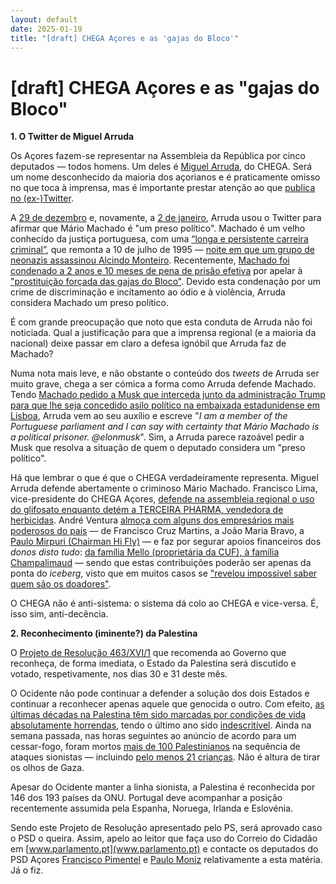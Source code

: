 ```yaml
---
layout: default
date: 2025-01-19
title: "[draft] CHEGA Açores e as 'gajas do Bloco'"
---
```

# [draft] CHEGA Açores e as "gajas do Bloco"

__1. O Twitter de Miguel Arruda__

Os Açores fazem-se representar na Assembleia da República por cinco deputados — todos homens. Um deles é [Miguel Arruda](https://www.parlamento.pt/DeputadoGP/Paginas/Biografia.aspx?BID=8660), do CHEGA. Será um nome desconhecido da maioria dos açorianos e é praticamente omisso no que toca à imprensa, mas é importante prestar atenção ao que [publica no (ex-)Twitter](https://x.com/miguelarrudapt).

A [29 de dezembro](https://x.com/miguelarrudapt/status/1873473879764881418) e, novamente, a [2 de janeiro](https://x.com/miguelarrudapt/status/1874908349164376569), Arruda usou o Twitter para afirmar que Mário Machado é "um preso político". Machado é um velho conhecido da justiça portuguesa, com uma [“longa e persistente carreira criminal”](https://observador.pt/2024/05/07/mario-machado-condenado-a-dois-anos-e-10-meses-de-prisao-efetiva/), que remonta a 10 de julho de 1995 — [noite em que um grupo de neonazis assassinou Alcindo Monteiro](https://pt.wikipedia.org/wiki/Alcindo_Monteiro). Recentemente, [Machado foi condenado a 2 anos e 10 meses de pena de prisão efetiva](https://pt.euronews.com/2024/05/07/neonazi-condenado-a-dois-anos-e-dez-meses-de-prisao-efetiva-por-incitar-ao-odio-contra-mul) por apelar à ["prostituição forçada das gajas do Bloco"](https://archive.ph/mCeht). Devido esta condenação por um crime de discriminação e incitamento ao ódio e à violência, Arruda considera Machado um preso político.

É com grande preocupação que noto que esta conduta de Arruda não foi noticiada. Qual a justificação para que a imprensa regional (e a maioria da nacional) deixe passar em claro a defesa ignóbil que Arruda faz de Machado?

Numa nota mais leve, e não obstante o conteúdo dos _tweets_ de Arruda ser muito grave, chega a ser cómica a forma como Arruda defende Machado. Tendo [Machado pedido a Musk que interceda junto da administração Trump para que lhe seja concedido asilo político na embaixada estadunidense em Lisboa](https://archive.ph/mCeht), Arruda vem ao seu auxílio e escreve "_I am a member of the Portuguese parliament and I can say with certainty that Mário Machado is a political prisoner. @elonmusk_". Sim, a Arruda parece razoável pedir a Musk que resolva a situação de quem o deputado considera um "preso político".

Há que lembrar o que é que o CHEGA verdadeiramente representa. Miguel Arruda defende abertamente o criminoso Mário Machado. Francisco Lima, vice-presidente do CHEGA Açores, [defende na assembleia regional o uso do glifosato enquanto detém a TERCEIRA PHARMA, vendedora de herbicidas](https://acores.rtp.pt/politica/debate-glifosato-participacao-de-francisco-lima-do-chega-configura-promiscuidade-entre-politica-e-os-negocios-de-acordo/). André Ventura [almoça com alguns dos empresários mais poderosos do país](https://visao.pt/atualidade/politica/2020-07-23-grande-investigacao-os-empresarios-e-as-redes-que-apoiam-ventura/) — de Francisco Cruz Martins, a João Maria Bravo, a [Paulo Mirpuri (Chairman  Hi Fly)](https://hifly.aero/about/) — e faz por segurar apoios financeiros dos _donos disto tudo_: [da família Mello (proprietária da CUF), à família Champalimaud](https://www.sabado.pt/portugal/detalhe/familias-mello-e-champalimaud-financiaram-o-chega-em-2021) — sendo que estas contribuições poderão ser apenas da ponta do _iceberg_, visto que em muitos casos se ["revelou impossível saber quem são os doadores"](https://cnnportugal.iol.pt/financiamento-partidos/partidos/auditoria-ao-chega-encontra-eventuais-financiamentos-proibidos-partido-deixou-de-entregar-listas-de-donativos/20240301/65e25a42d34e8d13c9b85b4d).

O CHEGA não é anti-sistema: o sistema dá colo ao CHEGA e vice-versa. É, isso sim, anti-decência.

__2. Reconhecimento (iminente?) da Palestina__

O [Projeto de Resolução 463/XVI/1](https://www.parlamento.pt/ActividadeParlamentar/Paginas/DetalheIniciativa.aspx?BID=304363) que recomenda ao Governo que reconheça, de forma imediata, o Estado da Palestina será discutido e votado, respetivamente, nos dias 30 e 31 deste mês.

O Ocidente não pode continuar a defender a solução dos dois Estados e continuar a reconhecer apenas aquele que genocida o outro.
Com efeito, [as últimas décadas na Palestina têm sido marcadas por condições de vida absolutamente horrendas](https://mesquita.xyz/2024/10/10/um-ano-genocidio.html), tendo o último ano sido [indescritível](https://mesquita.xyz/2024/10/30/gaza-fome.html). Ainda na semana passada, nas horas seguintes ao anúncio de acordo para um cessar-fogo, foram mortos [mais de 100 Palestinianos](https://www.aljazeera.com/gallery/2025/1/17/more-than-100-people-killed-in-gaza-since-truce-deal) na sequência de ataques sionistas — incluindo [pelo menos 21 crianças](https://www.aljazeera.com/news/liveblog/2025/1/16/live-celebrations-in-gaza-as-israel-hamas-reach-ceasefire-deal). Não é altura de tirar os olhos de Gaza.

Apesar do Ocidente manter a linha sionista, a Palestina é reconhecida por 146 dos 193 países da ONU. Portugal deve acompanhar a posição recentemente assumida pela Espanha,
Noruega, Irlanda e Eslovénia.

Sendo este Projeto de Resolução apresentado pelo PS, será aprovado caso o PSD o queira. Assim, apelo ao leitor que faça uso do Correio do Cidadão em [www.parlamento.pt](www.parlamento.pt) e contacte os deputados do PSD Açores  [Francisco Pimentel](https://www.parlamento.pt/DeputadoGP/Paginas/EmailDeputado.aspx?BID=7351) e [Paulo Moniz](https://www.parlamento.pt/DeputadoGP/Paginas/EmailDeputado.aspx?BID=6537) relativamente a esta matéria. Já o fiz.
